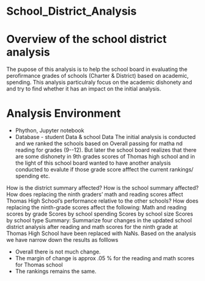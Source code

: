 # School_District_Analysis
# Overview of the school district analysis

The pupose of this analysis is to help the school board in evaluating the perofirmance  grades of schools (Charter & District)  based on academic, spending. This analysis particulraly focus on the academic dishonety and and try to find whether it has an impact on the initial analysis.

# Analysis Environment
- Phython, Jupyter notebook
- Database - student Data & school Data
The initial analysis is conducted and we ranked the schools based on Overall passing for matha nd reading for grades (9--12). But later the school board realizes that there are some dishonety in 9th grades scores of Thomas high school and in the light of this school board wanted to have another analysis conducted to evalute if those grade score afffect the current rankings/ spending  etc.

How is the district summary affected?
How is the school summary affected?
How does replacing the ninth graders’ math and reading scores affect Thomas High School’s performance relative to the other schools?
How does replacing the ninth-grade scores affect the following:
Math and reading scores by grade
Scores by school spending
Scores by school size
Scores by school type
Summary: Summarize four changes in the updated school district analysis after reading and math scores for the ninth grade at Thomas High School have been replaced with NaNs.
Based on the analysis we have narrow down the results as folllows
- Overall there is not much change.
-  The margin of change  is approx .05 %  for the reading and math scores for Thomas school
-  The rankings remains the same.
